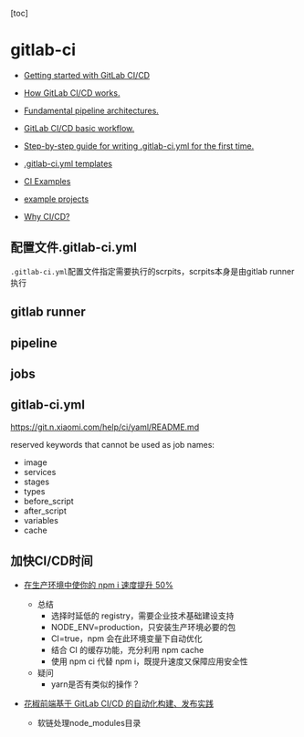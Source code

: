 [toc]

# gitlab-ci

* [Getting started with GitLab CI/CD](https://git.n.xiaomi.com/help/ci/quick_start/README)
* [How GitLab CI/CD works.](https://docs.gitlab.com/ee/ci/introduction/index.html#how-gitlab-cicd-works)
* [Fundamental pipeline architectures.](https://docs.gitlab.com/ee/ci/pipelines/pipeline_architectures.html)
* [GitLab CI/CD basic workflow.](https://docs.gitlab.com/ee/ci/introduction/index.html#basic-cicd-workflow)
* [Step-by-step guide for writing .gitlab-ci.yml for the first time.](https://docs.gitlab.com/ee/user/project/pages/getting_started_part_four.html)

* [.gitlab-ci.yml templates](https://gitlab.com/gitlab-org/gitlab-foss/tree/master/lib/gitlab/ci/templates)
* [CI Examples](https://docs.gitlab.com/ee/ci/examples/README.html)
* [example projects](https://gitlab.com/gitlab-examples)
* [Why CI/CD?](https://docs.google.com/presentation/d/1OGgk2Tcxbpl7DJaIOzCX4Vqg3dlwfELC3u2jEeCBbDk/edit#slide=id.g1538805e1b_0_27)

## 配置文件.gitlab-ci.yml

`.gitlab-ci.yml`配置文件指定需要执行的scrpits，scrpits本身是由gitlab runner执行

## gitlab runner


## pipeline

## jobs

## gitlab-ci.yml

https://git.n.xiaomi.com/help/ci/yaml/README.md

reserved keywords that cannot be used as job names:

* image
* services
* stages
* types
* before_script
* after_script
* variables
* cache

## 加快CI/CD时间

* [在生产环境中使你的 npm i 速度提升 50%](https://mp.weixin.qq.com/s/npR5xQZov3SO-ibUNZUxAA)
  * 总结
    * 选择时延低的 registry，需要企业技术基础建设支持
    * NODE_ENV=production，只安装生产环境必要的包
    * CI=true，npm 会在此环境变量下自动优化
    * 结合 CI 的缓存功能，充分利用 npm cache
    * 使用 npm ci 代替 npm i，既提升速度又保障应用安全性
  * 疑问
    * yarn是否有类似的操作？

* [花椒前端基于 GitLab CI/CD 的自动化构建、发布实践](https://mp.weixin.qq.com/s/MbeW8UNZ1fPekWcaNqmsCQ)
  * 软链处理node_modules目录